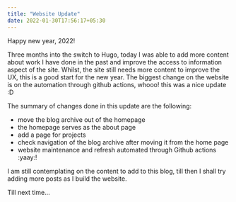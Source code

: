 ```yaml
---
title: "Website Update"
date: 2022-01-30T17:56:17+05:30
---
```


Happy new year, 2022!

Three months into the switch to Hugo, today I was able to add more content about work I have done in the past and improve the access to information aspect of the site. Whilst, the site still needs more content to improve the UX, this is a good start for the new year. The biggest change on the website is on the automation through github actions, whooo! this was a nice update :D 

The summary of changes done in this update are the following:
- move the blog archive out of the homepage
- the homepage serves as the about page
- add a page for projects
- check navigation of the blog archive after moving it from the home page
- website maintenance and refresh automated through Github actions :yaay:!

I am still contemplating on the content to add to this blog, till then I shall try adding more posts as I build the website.

Till next time...